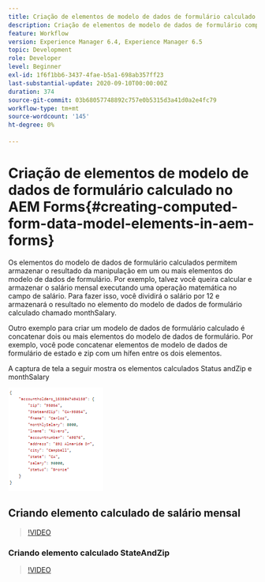 ```yaml
---
title: Criação de elementos de modelo de dados de formulário calculado no AEM Forms
description: Criação de elementos de modelo de dados de formulário computados
feature: Workflow
version: Experience Manager 6.4, Experience Manager 6.5
topic: Development
role: Developer
level: Beginner
exl-id: 1f6f1bb6-3437-4fae-b5a1-698ab357ff23
last-substantial-update: 2020-09-10T00:00:00Z
duration: 374
source-git-commit: 03b68057748892c757e0b5315d3a41d0a2e4fc79
workflow-type: tm+mt
source-wordcount: '145'
ht-degree: 0%

---
```


# Criação de elementos de modelo de dados de formulário calculado no AEM Forms{#creating-computed-form-data-model-elements-in-aem-forms}

Os elementos do modelo de dados de formulário calculados permitem armazenar o resultado da manipulação em um ou mais elementos do modelo de dados de formulário. Por exemplo, talvez você queira calcular e armazenar o salário mensal executando uma operação matemática no campo de salário. Para fazer isso, você dividirá o salário por 12 e armazenará o resultado no elemento do modelo de dados de formulário calculado chamado monthSalary.

Outro exemplo para criar um modelo de dados de formulário calculado é concatenar dois ou mais elementos do modelo de dados de formulário. Por exemplo, você pode concatenar elementos de modelo de dados de formulário de estado e zip com um hífen entre os dois elementos.

A captura de tela a seguir mostra os elementos calculados Status andZip e monthSalary

![computedfdmelement](assets/computedfdmelement.gif)

## Criando elemento calculado de salário mensal

>[!VIDEO](https://video.tv.adobe.com/v/23855?quality=12&learn=on)

### Criando elemento calculado StateAndZip

>[!VIDEO](https://video.tv.adobe.com/v/23856?quality=12&learn=on)
